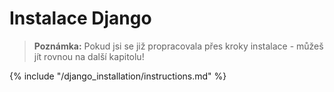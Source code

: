 # Instalace Django

> **Poznámka:** Pokud jsi se již propracovala přes kroky instalace - můžeš jít rovnou na další kapitolu!

{% include "/django_installation/instructions.md" %}